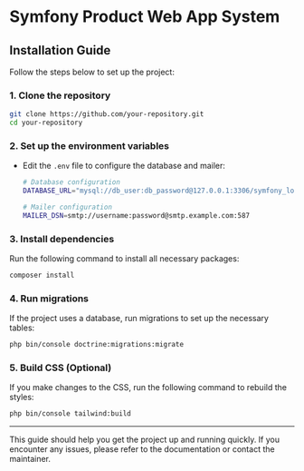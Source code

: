 # Symfony Product Web App System

## Installation Guide

Follow the steps below to set up the project:

### 1. Clone the repository

```bash
git clone https://github.com/your-repository.git
cd your-repository
```

### 2. Set up the environment variables

- Edit the `.env` file to configure the database and mailer:

  ```bash
  # Database configuration
  DATABASE_URL="mysql://db_user:db_password@127.0.0.1:3306/symfony_login?charset=utf8mb4"

  # Mailer configuration
  MAILER_DSN=smtp://username:password@smtp.example.com:587
  ```

### 3. Install dependencies

Run the following command to install all necessary packages:

```bash
composer install
```

### 4. Run migrations

If the project uses a database, run migrations to set up the necessary tables:

```bash
php bin/console doctrine:migrations:migrate
```

### 5. Build CSS (Optional)

If you make changes to the CSS, run the following command to rebuild the styles:

```bash
php bin/console tailwind:build
```

---

This guide should help you get the project up and running quickly. If you encounter any issues, please refer to the documentation or contact the maintainer.
